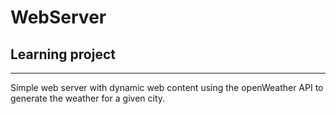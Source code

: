 # WebServer
## Learning project
---
Simple web server with dynamic web content using the openWeather API to generate the weather for a given city.
